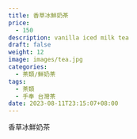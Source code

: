 ```yaml
---
title: 香草冰鮮奶茶
price:
  - 150
description: vanilla iced milk tea
draft: false
weight: 12
image: images/tea.jpg
categories:
  - 茶類/鮮奶茶
tags:
  - 茶類
  - 手奉 台灣茶
date: 2023-08-11T23:15:07+08:00
---
```


 香草冰鮮奶茶
